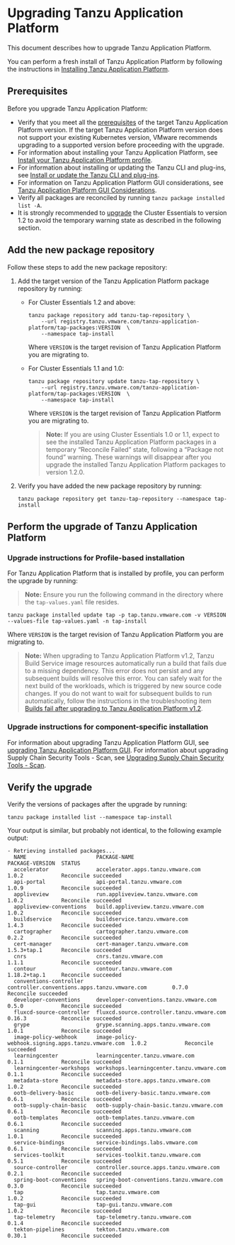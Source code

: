 # Upgrading Tanzu Application Platform

This document describes how to upgrade Tanzu Application Platform.

You can perform a fresh install of Tanzu Application Platform by following the instructions in [Installing Tanzu Application Platform](install-intro.md).

## <a id='prereqs'></a> Prerequisites

Before you upgrade Tanzu Application Platform:

- Verify that you meet all the [prerequisites](prerequisites.md) of the target Tanzu Application Platform version. If the target Tanzu Application Platform version does not support your existing Kubernetes version, VMware recommends upgrading to a supported version before proceeding with the upgrade.
- For information about installing your Tanzu Application Platform, see [Install your Tanzu Application Platform profile](install.md#install-profile).
- For information about installing or updating the Tanzu CLI and plug-ins, see [Install or update the Tanzu CLI and plug-ins](install-tanzu-cli.md#cli-and-plugin).
- For information on Tanzu Application Platform GUI considerations, see [Tanzu Application Platform GUI Considerations](tap-gui/upgrades.md#considerations).
- Verify all packages are reconciled by running `tanzu package installed list -A`.
- It is strongly recommended to [upgrade](https://docs.vmware.com/en/Cluster-Essentials-for-VMware-Tanzu/1.2/cluster-essentials/GUID-deploy.html#upgrade-7) the Cluster Essentials to version 1.2 to avoid the temporary warning state as described in the following section.

## <a id="add-new-package-repo"></a> Add the new package repository

Follow these steps to add the new package repository:

1. Add the target version of the Tanzu Application Platform package repository by running:

    - For Cluster Essentials 1.2 and above:

        ```console
        tanzu package repository add tanzu-tap-repository \
            --url registry.tanzu.vmware.com/tanzu-application-platform/tap-packages:VERSION  \
            --namespace tap-install
        ```
        
        Where `VERSION` is the target revision of Tanzu Application Platform you are migrating to.

    - For Cluster Essentials 1.1 and 1.0:

        ```console
        tanzu package repository update tanzu-tap-repository \
            --url registry.tanzu.vmware.com/tanzu-application-platform/tap-packages:VERSION  \
            --namespace tap-install
        ```
        
        Where `VERSION` is the target revision of Tanzu Application Platform you are migrating to.

        >**Note:** If you are using Cluster Essentials 1.0 or 1.1, expect to see the installed Tanzu Application Platform packages in a temporary “Reconcile Failed” state, following a “Package not found” warning. These warnings will disappear after you upgrade the installed Tanzu Application Platform packages to version 1.2.0. 

2. Verify you have added the new package repository by running:

    ```console
    tanzu package repository get tanzu-tap-repository --namespace tap-install
    ```

## <a id="upgrade-tap"></a> Perform the upgrade of Tanzu Application Platform

### <a id="profile-based-instruct"></a> Upgrade instructions for Profile-based installation

For Tanzu Application Platform that is installed by profile, you can perform the upgrade by running:

>**Note:** Ensure you run the following command in the directory where the `tap-values.yaml` file resides.

```console
tanzu package installed update tap -p tap.tanzu.vmware.com -v VERSION  --values-file tap-values.yaml -n tap-install
```

Where `VERSION` is the target revision of Tanzu Application Platform you are migrating to.

>**Note:** When upgrading to Tanzu Application Platform v1.2, Tanzu Build Service image resources automatically
>run a build that fails due to a missing dependency.
>This error does not persist and any subsequent builds will resolve this error.
>You can safely wait for the next build of the workloads, which is triggered by new source code changes.
>If you do not want to wait for subsequent builds to run automatically,
>follow the instructions in the troubleshooting item
>[Builds fail after upgrading to Tanzu Application Platform v1.2](tanzu-build-service/troubleshooting.md#tbs-1-2-breaking-change).

### <a id="comp-specific-instruct"></a> Upgrade instructions for component-specific installation

For information about upgrading Tanzu Application Platform GUI, see [upgrading Tanzu Application Platform GUI](tap-gui/upgrades.html).
For information about upgrading Supply Chain Security Tools - Scan, see [Upgrading Supply Chain Security Tools - Scan](scst-scan/upgrading.md).

## <a id="verify"></a> Verify the upgrade

Verify the versions of packages after the upgrade by running:

```console
tanzu package installed list --namespace tap-install
```

Your output is similar, but probably not identical, to the following example output:

```console
- Retrieving installed packages...
  NAME                      PACKAGE-NAME                                        PACKAGE-VERSION  STATUS
  accelerator               accelerator.apps.tanzu.vmware.com                   1.0.2            Reconcile succeeded
  api-portal                api-portal.tanzu.vmware.com                         1.0.9            Reconcile succeeded
  appliveview               run.appliveview.tanzu.vmware.com                    1.0.2            Reconcile succeeded
  appliveview-conventions   build.appliveview.tanzu.vmware.com                  1.0.2            Reconcile succeeded
  buildservice              buildservice.tanzu.vmware.com                       1.4.3            Reconcile succeeded
  cartographer              cartographer.tanzu.vmware.com                       0.2.2            Reconcile succeeded
  cert-manager              cert-manager.tanzu.vmware.com                       1.5.3+tap.1      Reconcile succeeded
  cnrs                      cnrs.tanzu.vmware.com                               1.1.1            Reconcile succeeded
  contour                   contour.tanzu.vmware.com                            1.18.2+tap.1     Reconcile succeeded
  conventions-controller    controller.conventions.apps.tanzu.vmware.com        0.7.0            Reconcile succeeded
  developer-conventions     developer-conventions.tanzu.vmware.com              0.5.0            Reconcile succeeded
  fluxcd-source-controller  fluxcd.source.controller.tanzu.vmware.com           0.16.3           Reconcile succeeded
  grype                     grype.scanning.apps.tanzu.vmware.com                1.0.1            Reconcile succeeded
  image-policy-webhook      image-policy-webhook.signing.apps.tanzu.vmware.com  1.0.2            Reconcile succeeded
  learningcenter            learningcenter.tanzu.vmware.com                     0.1.1            Reconcile succeeded
  learningcenter-workshops  workshops.learningcenter.tanzu.vmware.com           0.1.1            Reconcile succeeded
  metadata-store            metadata-store.apps.tanzu.vmware.com                1.0.2            Reconcile succeeded
  ootb-delivery-basic       ootb-delivery-basic.tanzu.vmware.com                0.6.1            Reconcile succeeded
  ootb-supply-chain-basic   ootb-supply-chain-basic.tanzu.vmware.com            0.6.1            Reconcile succeeded
  ootb-templates            ootb-templates.tanzu.vmware.com                     0.6.1            Reconcile succeeded
  scanning                  scanning.apps.tanzu.vmware.com                      1.0.1            Reconcile succeeded
  service-bindings          service-bindings.labs.vmware.com                    0.6.1            Reconcile succeeded
  services-toolkit          services-toolkit.tanzu.vmware.com                   0.5.1            Reconcile succeeded
  source-controller         controller.source.apps.tanzu.vmware.com             0.2.1            Reconcile succeeded
  spring-boot-conventions   spring-boot-conventions.tanzu.vmware.com            0.3.0            Reconcile succeeded
  tap                       tap.tanzu.vmware.com                                1.0.2            Reconcile succeeded
  tap-gui                   tap-gui.tanzu.vmware.com                            1.0.2            Reconcile succeeded
  tap-telemetry             tap-telemetry.tanzu.vmware.com                      0.1.4            Reconcile succeeded
  tekton-pipelines          tekton.tanzu.vmware.com                             0.30.1           Reconcile succeeded
```
